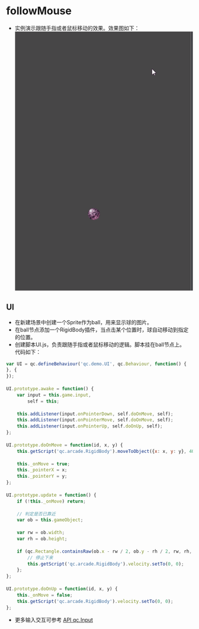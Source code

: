 # followMouse

* 实例演示跟随手指或者鼠标移动的效果。效果图如下：<br>
![followMouse](images\UI.gif)

## UI

* 在新建场景中创建一个Sprite作为ball，用来显示球的图片。
* 在ball节点添加一个RigidBody插件，当点击某个位置时，球自动移动到指定的位置。
* 创建脚本UI.js，负责跟随手指或者鼠标移动的逻辑。脚本挂在ball节点上。<br>
代码如下：<br>

```javascript
var UI = qc.defineBehaviour('qc.demo.UI', qc.Behaviour, function() {
}, {
});

UI.prototype.awake = function() {
    var input = this.game.input,
        self = this;
    
    this.addListener(input.onPointerDown, self.doOnMove, self);
    this.addListener(input.onPointerMove, self.doOnMove, self);
    this.addListener(input.onPointerUp, self.doOnUp, self);
};

UI.prototype.doOnMove = function(id, x, y) {
    this.getScript('qc.arcade.RigidBody').moveToObject({x: x, y: y}, 400);

    this._onMove = true;
    this._pointerX = x;
    this._pointerY = y;
};

UI.prototype.update = function() {
    if (!this._onMove) return;

    // 判定是否已靠近
    var ob = this.gameObject;

    var rw = ob.width;
    var rh = ob.height;

    if (qc.Rectangle.containsRaw(ob.x - rw / 2, ob.y - rh / 2, rw, rh, this._pointerX, this._pointerY)) {
        // 停止下来
        this.getScript('qc.arcade.RigidBody').velocity.setTo(0, 0);
    };
};

UI.prototype.doOnUp = function(id, x, y) {
    this._onMove = false;
    this.getScript('qc.arcade.RigidBody').velocity.setTo(0, 0);
};
```
* 更多输入交互可参考 [API qc.Input](http://docs.zuoyouxi.com/api/input/Input.html)
